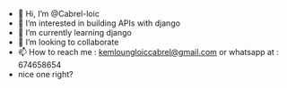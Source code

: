 - 👋 Hi, I’m @Cabrel-loic
- 👀 I’m interested in building APIs with django
- 🌱 I’m currently learning django
- 💞️ I’m looking to collaborate
- 📫 How to reach me : kemloungloiccabrel@gmail.com or whatsapp at : 674658654
- nice one right?
<!---
Cabrel-loic/Cabrel-loic is a ✨ special ✨ repository because its `README.md` (this file) appears on your GitHub profile.
You can click the Preview link to take a look at your changes.
--->
